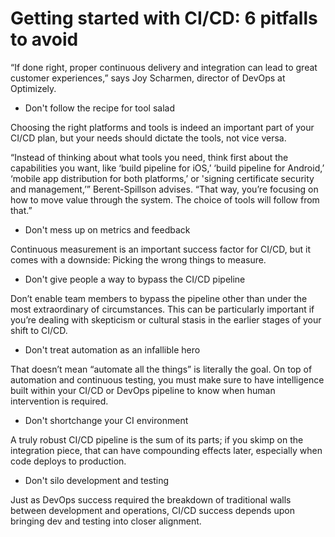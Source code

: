 # Getting started with CI/CD: 6 pitfalls to avoid

“If done right, proper continuous delivery and integration can lead to great
customer experiences,” says Joy Scharmen, director of DevOps at Optimizely.

- Don't follow the recipe for tool salad

Choosing the right platforms and tools is indeed an important part of your CI/CD
plan, but your needs should dictate the tools, not vice versa.

“Instead of thinking about what tools you need, think first about the
capabilities you want, like ‘build pipeline for iOS,’ ‘build pipeline for
Android,’ ‘mobile app distribution for both platforms,’ or 'signing certificate
security and management,’” Berent-Spillson advises. “That way, you’re focusing
on how to move value through the system. The choice of tools will follow from
that.”

- Don't mess up on metrics and feedback

Continuous measurement is an important success factor for CI/CD, but it comes
with a downside: Picking the wrong things to measure.

- Don't give people a way to bypass the CI/CD pipeline

Don’t enable team members to bypass the pipeline other than under the most
extraordinary of circumstances. This can be particularly important if you’re
dealing with skepticism or cultural stasis in the earlier stages of your shift
to CI/CD.

- Don't treat automation as an infallible hero

That doesn’t mean “automate all the things” is literally the goal. On top of
automation and continuous testing, you must make sure to have intelligence built
within your CI/CD or DevOps pipeline to know when human intervention is
required.

- Don't shortchange your CI environment

A truly robust CI/CD pipeline is the sum of its parts; if you skimp on the
integration piece, that can have compounding effects later, especially when code
deploys to production.

- Don't silo development and testing

Just as DevOps success required the breakdown of traditional walls between
development and operations, CI/CD success depends upon bringing dev and testing
into closer alignment.

